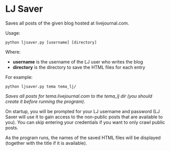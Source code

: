 LJ Saver
========

Saves all posts of the given blog hosted at livejournal.com.

Usage:

    python ljsaver.py [username] [directory]
    
Where:

* **username** is the username of the LJ user who writes the blog
* **directory** is the directory to save the HTML files for each entry

For example:

    python ljsaver.py tema tema_lj/

*Saves all posts for tema.livejournal.com to the tema_lj dir (you should create it before running the program).*

On startup, you will be prompted for your LJ username and password (LJ Saver will use it to gain access to the non-public posts that are available to you). You can skip entering your credentials if you want to only crawl public posts.

As the program runs, the names of the saved HTML files will be displayed (together with the title if it is available).
